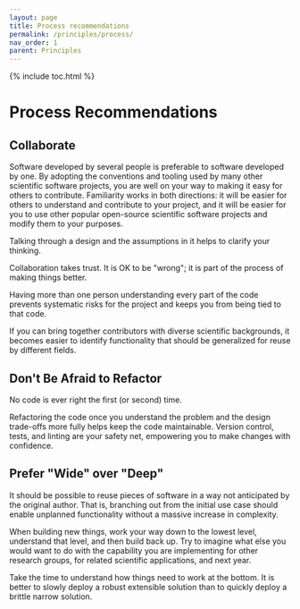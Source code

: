 ```yaml
---
layout: page
title: Process recommendations
permalink: /principles/process/
nav_order: 1
parent: Principles
---
```


{% include toc.html %}

# Process Recommendations

## Collaborate

Software developed by several people is preferable to software developed by
one. By adopting the conventions and tooling used by many other scientific
software projects, you are well on your way to making it easy for others to
contribute. Familiarity works in both directions: it will be easier for others
to understand and contribute to your project, and it will be easier for you to
use other popular open-source scientific software projects and modify them to
your purposes.

Talking through a design and the assumptions in it helps to clarify your
thinking.

Collaboration takes trust. It is OK to be "wrong"; it is part of the process
of making things better.

Having more than one person understanding every part of the code prevents
systematic risks for the project and keeps you from being tied to that code.

If you can bring together contributors with diverse scientific backgrounds, it
becomes easier to identify functionality that should be generalized for reuse
by different fields.

## Don't Be Afraid to Refactor

No code is ever right the first (or second) time.

Refactoring the code once you understand the problem and the design trade-offs
more fully helps keep the code maintainable. Version control, tests, and
linting are your safety net, empowering you to make changes with confidence.

## Prefer "Wide" over "Deep"

It should be possible to reuse pieces of software in a way not anticipated by
the original author. That is, branching out from the initial use case should
enable unplanned functionality without a massive increase in complexity.

When building new things, work your way down to the lowest level, understand
that level, and then build back up. Try to imagine what else you would want to
do with the capability you are implementing for other research groups, for
related scientific applications, and next year.

Take the time to understand how things need to work at the bottom. It is better
to slowly deploy a robust extensible solution than to quickly deploy a brittle
narrow solution.
